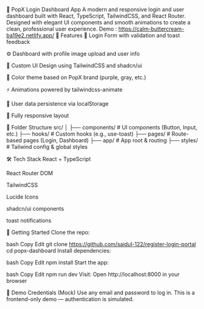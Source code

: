 🚀 PopX Login Dashboard App
A modern and responsive login and user dashboard built with React, TypeScript, TailwindCSS, and React Router. Designed with elegant UI components and smooth animations to create a clean, professional user experience.
Demo :
https://calm-buttercream-ba19e2.netlify.app/
📸 Features
🔐 Login Form with validation and toast feedback

⚙️ Dashboard with profile image upload and user info

💅 Custom UI Design using TailwindCSS and shadcn/ui

🌈 Color theme based on PopX brand (purple, gray, etc.)

⚡ Animations powered by tailwindcss-animate

💾 User data persistence via localStorage

📱 Fully responsive layout

📂 Folder Structure
src/
│
├── components/        # UI components (Button, Input, etc.)
├── hooks/             # Custom hooks (e.g., use-toast)
├── pages/             # Route-based pages (Login, Dashboard)
├── app/               # App root & routing
├── styles/            # Tailwind config & global styles

🛠️ Tech Stack
React + TypeScript

React Router DOM

TailwindCSS

Lucide Icons

shadcn/ui components

toast notifications

🚦 Getting Started
Clone the repo:

bash
Copy
Edit
git clone https://github.com/saidul-122/register-login-portal
cd popx-dashboard
Install dependencies:

bash
Copy
Edit
npm install
Start the app:

bash
Copy
Edit
npm run dev
Visit:
Open http://localhost:8000 in your browser

🧪 Demo Credentials (Mock)
Use any email and password to log in.
This is a frontend-only demo — authentication is simulated.
